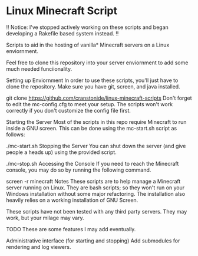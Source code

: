 # Linux Minecraft Script

‼️ Notice: I've stopped actively working on these scripts and began developing a Rakefile based system instead. ‼️

Scripts to aid in the hosting of vanilla* Minecraft servers on a Linux enviornment.

Feel free to clone this repository into your server enviornment to add some much needed funciionality.

Setting up Enviornment
In order to use these scripts, you'll just have to clone the repository. Make sure you have git, screen, and java installed.

git clone https://github.com/cranstonide/linux-minecraft-scripts
Don't forget to edit the mc-config.cfg to meet your setup. The scripts won't work correctly if you don't customize the config file first.

Starting the Server
Most of the scripts in this repo require Minecraft to run inside a GNU screen. This can be done using the mc-start.sh script as follows:

./mc-start.sh
Stopping the Server
You can shut down the server (and give people a heads up) using the provided script.

./mc-stop.sh
Accessing the Console
If you need to reach the Minecraft console, you may do so by running the following command.

screen -r minecraft
Notes
These scripts are to help manage a Minecraft server running on Linux. They are bash scripts; so they won't run on your Windows installation without some major refactoring. The installation also heavily relies on a working installation of GNU Screen.

These scripts have not been tested with any third party servers. They may work, but your milage may vary.

TODO
These are some features I may add eventually.

Administrative interface (for starting and stopping)
Add submodules for rendering and log viewers.
